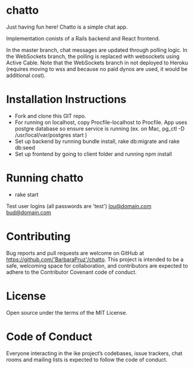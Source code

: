 # chatto
Just having fun here!  Chatto is a simple chat app.

Implementation conists of a Rails backend and React frontend.

In the master branch, chat messages are updated through polling logic.  In the WebSockets
branch, the polling is replaced with websockets using Active Cable.  Note that the WebSockets branch in not deployed to Heroku (requires moving to wss and because no paid
dynos are used, it would be additional cost).

# Installation Instructions
* Fork and clone this GIT repo. 
* For running on localhost, copy Procfile-localhost to Procfile.  App uses postgre database so
 ensure service is running (ex. on Mac, pg_ctl -D /usr/local/var/postgres start )
* Set up backend by running bundle install, rake db:migrate and rake db:seed
* Set up frontend by going to client folder and running npm install

# Running chatto
* rake start

Test user logins (all passwords are 'test')
lou@domain.com
bud@domain.com


# Contributing
Bug reports and pull requests are welcome on GitHub at https://github.com/'BarbaraPruz'/chatto. This project is intended to be a safe, welcoming space for collaboration, and contributors are expected to adhere to the Contributor Covenant code of conduct.

# License
Open source under the terms of the MIT License.

# Code of Conduct
Everyone interacting in the ike project’s codebases, issue trackers, chat rooms and mailing lists is expected to follow the code of conduct.


